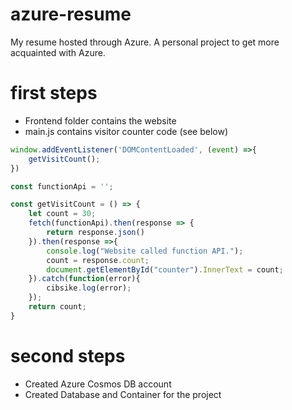 # azure-resume
My resume hosted through Azure. A personal project to get more acquainted with Azure.

# first steps
- Frontend folder contains the website
- main.js contains visitor counter code (see below)

```js
window.addEventListener('DOMContentLoaded', (event) =>{
    getVisitCount();
})

const functionApi = '';

const getVisitCount = () => {
    let count = 30;
    fetch(functionApi).then(response => {
        return response.json()
    }).then(response =>{
        console.log("Website called function API.");
        count = response.count;
        document.getElementById("counter").InnerText = count;
    }).catch(function(error){
        cibsike.log(error);
    });
    return count;
}
```
# second steps
- Created Azure Cosmos DB account
- Created Database and Container for the project
